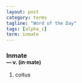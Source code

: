 ```yaml
---
layout: post
category: terms
tagline: "Word of the Day"
tags: [alpha_i]
term: inmate
---
```


<h3>Inmate<br/> <small>&mdash; v. (in<span>&middot;</span>mate)</small></h3>
<p><ol>
<li>coitus</li>
</ol></p>
